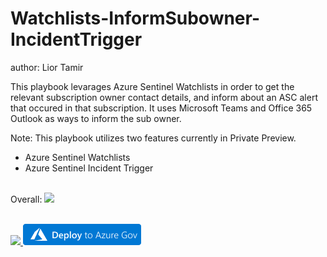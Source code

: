 # Watchlists-InformSubowner-IncidentTrigger
author: Lior Tamir

This playbook levarages Azure Sentinel Watchlists in order to get the relevant subscription owner contact details, and inform about an ASC alert that occured in that subscription.
It uses Microsoft Teams and Office 365 Outlook as ways to inform the sub owner.


Note: This playbook utilizes two features currently in Private Preview.
* Azure Sentinel Watchlists
* Azure Sentinel Incident Trigger
<br><br>

Overall:
<img src="https%3A%2F%2Fraw.githubusercontent.com%2FAzure%2FAzure-Sentinel%2Fmaster%2FPlaybooks%2FWatchlists-InformSubowner-IncidentTrigger/images/designerView.png"/><br><br>


<a href="https://portal.azure.com/#create/Microsoft.Template/uri/https%3A%2F%2Fraw.githubusercontent.com%2FAzure%2FAzure-Sentinel%2Fmaster%2FPlaybooks%2FWatchlists-InformSubowner-IncidentTrigger%2Fazuredeploy.json" target="_blank">
    <img src="https://aka.ms/deploytoazurebutton""/>
</a>
<a href="https://portal.azure.us/#create/Microsoft.Template/uri/https%3A%2F%2Fraw.githubusercontent.com%2FAzure%2FAzure-Sentinel%2Fmaster%2FPlaybooks%2FWatchlists-InformSubowner-IncidentTrigger%2Fazuredeploy.json" target="_blank">
<img src="https://raw.githubusercontent.com/Azure/azure-quickstart-templates/master/1-CONTRIBUTION-GUIDE/images/deploytoazuregov.png"/>
</a>

